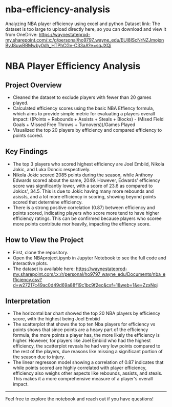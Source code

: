 # nba-efficiency-analysis
Analyzing NBA player efficiency using excel and python
Dataset link:
The dataset is too large to upload directly here, so you can download and view it from OneDrive:
https://waynestateprod-my.sharepoint.com/:x:/g/personal/ho9797_wayne_edu/EUl8IScNrNZJmojxnBvJ8uwBBMwby0dh_HTPhCGv-C33aA?e=sqJXQi

# NBA Player Efficiency Analysis

## Project Overview
- Cleaned the dataset to exclude players with fewer than 20 games played.
- Calculated efficiency scores using the basic NBA Effiency formula, which aims to provide simple metric for evaluating a players overall impact: ((Points + Rebounds + Assists + Steals + Blocks) - (Mised Field Goals + Missed Free Throws + Turnovers))/Games Played
- Visualized the top 20 players by efficiency and compared efficiency to points scored.

## Key Findings
- The top 3 players who scored highest efficiency are Joel Embiid, Nikola Jokic, and Luka Doncic respectively.
- Nikola Jokic scored 2085 points during the season, while Anthony Edwards scored about the same, 2049. However, Edwards' efficiency score was significantly lower, with a score of 23.6 as compared to Jokics', 34.5. This is due to Jokic having many more rebounds and asissts, and a lot more efficiency in scoring, showing beyond points scored that determine efficiency.
- There is a strong positive correlation (0.87) between efficiency and points scored, indicating players who score more tend to have higher efficiency ratings. This can be confirmed because players who scoree more points contribute mor heavily, impacting the effiency score.

## How to View the Project
- First, clone the repository.
- Open the NBAproject.ipynb in Jupyter Notebook to see the full code and interactive plots.
- The dataset is available here: https://waynestateprod-my.sharepoint.com/:x:/r/personal/ho9797_wayne_edu/Documents/nba_efficiency.csv?d=w27217c49ac0d49d69a88f19c1bc9f2ec&csf=1&web=1&e=ZzxNqj

## Interpretation
- The horizontal bar chart showed the top 20 NBA players by efficiency score, with the highest being Joel Embiid
- The scatterplot that shows the top ten Nba players for efficiency vs points shows that since points are a heavy part of the efficiency formula, the more points a player has, the more likely the efficiency is higher. However, for players like Joel Embiid who had the highest efficiency, the scatterplot reveals he had very low points compared to the rest of the players, due reasons like missing a significant portion of the season due to injury.
- The linear regresson model showing a correlation of 0.87 indicates that while points scored are highly correlated with player efficiency, efficiency also weighs other aspects like rebounds, assists, and steals. This makes it a more comprehensive measure of a player's overall impact.

---
Feel free to explore the notebook and reach out if you have questions!
